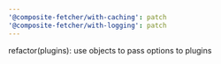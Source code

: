 ```yaml
---
'@composite-fetcher/with-caching': patch
'@composite-fetcher/with-logging': patch
---
```


refactor(plugins): use objects to pass options to plugins
